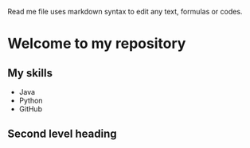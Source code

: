 Read me file uses markdown syntax to edit any text, formulas or codes.

# Welcome to my repository

## My skills
- Java
- Python
- GitHub


## Second level heading 
